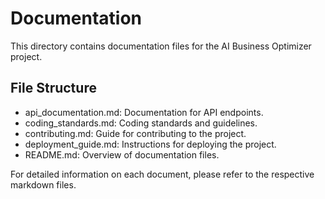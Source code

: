 # Documentation

This directory contains documentation files for the AI Business Optimizer project.

## File Structure

- api_documentation.md: Documentation for API endpoints.
- coding_standards.md: Coding standards and guidelines.
- contributing.md: Guide for contributing to the project.
- deployment_guide.md: Instructions for deploying the project.
- README.md: Overview of documentation files.

For detailed information on each document, please refer to the respective markdown files.
